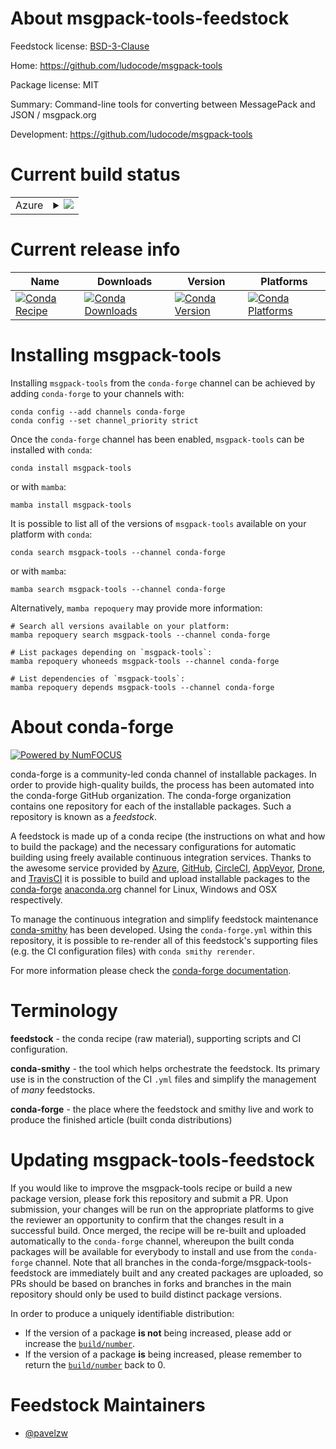 About msgpack-tools-feedstock
=============================

Feedstock license: [BSD-3-Clause](https://github.com/conda-forge/msgpack-tools-feedstock/blob/main/LICENSE.txt)

Home: https://github.com/ludocode/msgpack-tools

Package license: MIT

Summary: Command-line tools for converting between MessagePack and JSON / msgpack.org

Development: https://github.com/ludocode/msgpack-tools

Current build status
====================


<table>
    
  <tr>
    <td>Azure</td>
    <td>
      <details>
        <summary>
          <a href="https://dev.azure.com/conda-forge/feedstock-builds/_build/latest?definitionId=25724&branchName=main">
            <img src="https://dev.azure.com/conda-forge/feedstock-builds/_apis/build/status/msgpack-tools-feedstock?branchName=main">
          </a>
        </summary>
        <table>
          <thead><tr><th>Variant</th><th>Status</th></tr></thead>
          <tbody><tr>
              <td>linux_64</td>
              <td>
                <a href="https://dev.azure.com/conda-forge/feedstock-builds/_build/latest?definitionId=25724&branchName=main">
                  <img src="https://dev.azure.com/conda-forge/feedstock-builds/_apis/build/status/msgpack-tools-feedstock?branchName=main&jobName=linux&configuration=linux%20linux_64_" alt="variant">
                </a>
              </td>
            </tr><tr>
              <td>linux_aarch64</td>
              <td>
                <a href="https://dev.azure.com/conda-forge/feedstock-builds/_build/latest?definitionId=25724&branchName=main">
                  <img src="https://dev.azure.com/conda-forge/feedstock-builds/_apis/build/status/msgpack-tools-feedstock?branchName=main&jobName=linux&configuration=linux%20linux_aarch64_" alt="variant">
                </a>
              </td>
            </tr><tr>
              <td>linux_ppc64le</td>
              <td>
                <a href="https://dev.azure.com/conda-forge/feedstock-builds/_build/latest?definitionId=25724&branchName=main">
                  <img src="https://dev.azure.com/conda-forge/feedstock-builds/_apis/build/status/msgpack-tools-feedstock?branchName=main&jobName=linux&configuration=linux%20linux_ppc64le_" alt="variant">
                </a>
              </td>
            </tr><tr>
              <td>osx_64</td>
              <td>
                <a href="https://dev.azure.com/conda-forge/feedstock-builds/_build/latest?definitionId=25724&branchName=main">
                  <img src="https://dev.azure.com/conda-forge/feedstock-builds/_apis/build/status/msgpack-tools-feedstock?branchName=main&jobName=osx&configuration=osx%20osx_64_" alt="variant">
                </a>
              </td>
            </tr><tr>
              <td>osx_arm64</td>
              <td>
                <a href="https://dev.azure.com/conda-forge/feedstock-builds/_build/latest?definitionId=25724&branchName=main">
                  <img src="https://dev.azure.com/conda-forge/feedstock-builds/_apis/build/status/msgpack-tools-feedstock?branchName=main&jobName=osx&configuration=osx%20osx_arm64_" alt="variant">
                </a>
              </td>
            </tr>
          </tbody>
        </table>
      </details>
    </td>
  </tr>
</table>

Current release info
====================

| Name | Downloads | Version | Platforms |
| --- | --- | --- | --- |
| [![Conda Recipe](https://img.shields.io/badge/recipe-msgpack--tools-green.svg)](https://anaconda.org/conda-forge/msgpack-tools) | [![Conda Downloads](https://img.shields.io/conda/dn/conda-forge/msgpack-tools.svg)](https://anaconda.org/conda-forge/msgpack-tools) | [![Conda Version](https://img.shields.io/conda/vn/conda-forge/msgpack-tools.svg)](https://anaconda.org/conda-forge/msgpack-tools) | [![Conda Platforms](https://img.shields.io/conda/pn/conda-forge/msgpack-tools.svg)](https://anaconda.org/conda-forge/msgpack-tools) |

Installing msgpack-tools
========================

Installing `msgpack-tools` from the `conda-forge` channel can be achieved by adding `conda-forge` to your channels with:

```
conda config --add channels conda-forge
conda config --set channel_priority strict
```

Once the `conda-forge` channel has been enabled, `msgpack-tools` can be installed with `conda`:

```
conda install msgpack-tools
```

or with `mamba`:

```
mamba install msgpack-tools
```

It is possible to list all of the versions of `msgpack-tools` available on your platform with `conda`:

```
conda search msgpack-tools --channel conda-forge
```

or with `mamba`:

```
mamba search msgpack-tools --channel conda-forge
```

Alternatively, `mamba repoquery` may provide more information:

```
# Search all versions available on your platform:
mamba repoquery search msgpack-tools --channel conda-forge

# List packages depending on `msgpack-tools`:
mamba repoquery whoneeds msgpack-tools --channel conda-forge

# List dependencies of `msgpack-tools`:
mamba repoquery depends msgpack-tools --channel conda-forge
```


About conda-forge
=================

[![Powered by
NumFOCUS](https://img.shields.io/badge/powered%20by-NumFOCUS-orange.svg?style=flat&colorA=E1523D&colorB=007D8A)](https://numfocus.org)

conda-forge is a community-led conda channel of installable packages.
In order to provide high-quality builds, the process has been automated into the
conda-forge GitHub organization. The conda-forge organization contains one repository
for each of the installable packages. Such a repository is known as a *feedstock*.

A feedstock is made up of a conda recipe (the instructions on what and how to build
the package) and the necessary configurations for automatic building using freely
available continuous integration services. Thanks to the awesome service provided by
[Azure](https://azure.microsoft.com/en-us/services/devops/), [GitHub](https://github.com/),
[CircleCI](https://circleci.com/), [AppVeyor](https://www.appveyor.com/),
[Drone](https://cloud.drone.io/welcome), and [TravisCI](https://travis-ci.com/)
it is possible to build and upload installable packages to the
[conda-forge](https://anaconda.org/conda-forge) [anaconda.org](https://anaconda.org/)
channel for Linux, Windows and OSX respectively.

To manage the continuous integration and simplify feedstock maintenance
[conda-smithy](https://github.com/conda-forge/conda-smithy) has been developed.
Using the ``conda-forge.yml`` within this repository, it is possible to re-render all of
this feedstock's supporting files (e.g. the CI configuration files) with ``conda smithy rerender``.

For more information please check the [conda-forge documentation](https://conda-forge.org/docs/).

Terminology
===========

**feedstock** - the conda recipe (raw material), supporting scripts and CI configuration.

**conda-smithy** - the tool which helps orchestrate the feedstock.
                   Its primary use is in the construction of the CI ``.yml`` files
                   and simplify the management of *many* feedstocks.

**conda-forge** - the place where the feedstock and smithy live and work to
                  produce the finished article (built conda distributions)


Updating msgpack-tools-feedstock
================================

If you would like to improve the msgpack-tools recipe or build a new
package version, please fork this repository and submit a PR. Upon submission,
your changes will be run on the appropriate platforms to give the reviewer an
opportunity to confirm that the changes result in a successful build. Once
merged, the recipe will be re-built and uploaded automatically to the
`conda-forge` channel, whereupon the built conda packages will be available for
everybody to install and use from the `conda-forge` channel.
Note that all branches in the conda-forge/msgpack-tools-feedstock are
immediately built and any created packages are uploaded, so PRs should be based
on branches in forks and branches in the main repository should only be used to
build distinct package versions.

In order to produce a uniquely identifiable distribution:
 * If the version of a package **is not** being increased, please add or increase
   the [``build/number``](https://docs.conda.io/projects/conda-build/en/latest/resources/define-metadata.html#build-number-and-string).
 * If the version of a package **is** being increased, please remember to return
   the [``build/number``](https://docs.conda.io/projects/conda-build/en/latest/resources/define-metadata.html#build-number-and-string)
   back to 0.

Feedstock Maintainers
=====================

* [@pavelzw](https://github.com/pavelzw/)

